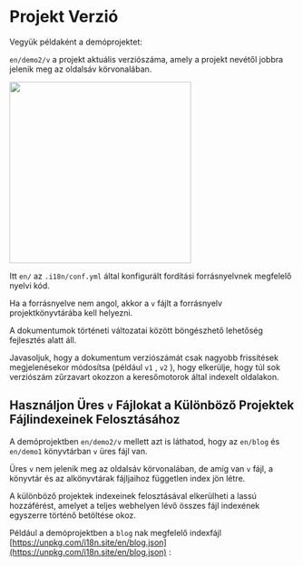 # Projekt Verzió

Vegyük példaként a demóprojektet:

`en/demo2/v` a projekt aktuális verziószáma, amely a projekt nevétől jobbra jelenik meg az oldalsáv körvonalában.

<img src="https://p.3ti.site/1721290486.avif" width="320px">

Itt `en/` az `.i18n/conf.yml` által konfigurált fordítási forrásnyelvnek megfelelő nyelvi kód.

Ha a forrásnyelve nem angol, akkor a `v` fájlt a forrásnyelv projektkönyvtárába kell helyezni.

A dokumentumok történeti változatai között böngészhető lehetőség fejlesztés alatt áll.

Javasoljuk, hogy a dokumentum verziószámát csak nagyobb frissítések megjelenésekor módosítsa (például `v1` , `v2` ), hogy elkerülje, hogy túl sok verziószám zűrzavart okozzon a keresőmotorok által indexelt oldalakon.

## Használjon Üres `v` Fájlokat a Különböző Projektek Fájlindexeinek Felosztásához

A demóprojektben `en/demo2/v` mellett azt is láthatod, hogy az `en/blog` és `en/demo1` könyvtárban `v` üres fájl van.

Üres `v` nem jelenik meg az oldalsáv körvonalában, de amíg van `v` fájl, a könyvtár és az alkönyvtárak fájljaihoz független index jön létre.

A különböző projektek indexeinek felosztásával elkerülheti a lassú hozzáférést, amelyet a teljes webhelyen lévő összes fájl indexének egyszerre történő betöltése okoz.

Például a demóprojektben a `blog` nak megfelelő indexfájl [https://unpkg.com/i18n.site/en/blog.json](https://unpkg.com/i18n.site/en/blog.json) :